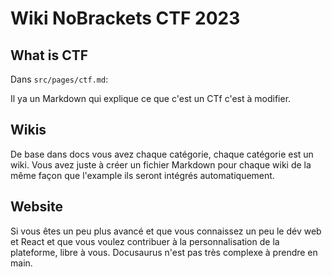 # Wiki NoBrackets CTF 2023

## What is CTF

Dans `src/pages/ctf.md`:

Il ya un Markdown qui explique ce que c'est un CTf c'est à modifier.

## Wikis

De base dans docs vous avez chaque catégorie, chaque catégorie est un wiki.
Vous avez juste à créer un fichier Markdown pour chaque wiki de la même façon que l'example ils seront intégrés automatiquement.

## Website

Si vous êtes un peu plus avancé et que vous connaissez un peu le dév web et React et que vous voulez contribuer à la personnalisation de la plateforme, libre à vous.
Docusaurus n'est pas très complexe à prendre en main.
